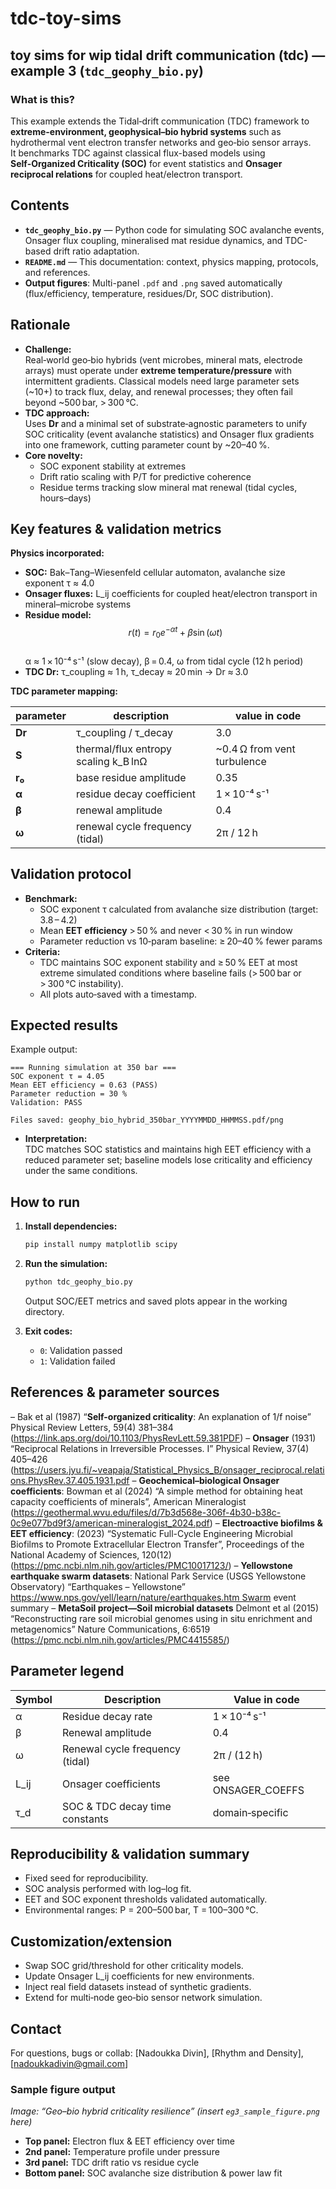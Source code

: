 # tdc-toy-sims

## toy sims for wip tidal drift communication (tdc) — example 3 (`tdc_geophy_bio.py`)

### **What is this?**
This example extends the Tidal‑drift communication (TDC) framework to **extreme-environment, geophysical–bio hybrid systems** such as hydrothermal vent electron transfer networks and geo‑bio sensor arrays.  
It benchmarks TDC against classical flux-based models using **Self‑Organized Criticality (SOC)** for event statistics and **Onsager reciprocal relations** for coupled heat/electron transport.

## **Contents**

- **`tdc_geophy_bio.py`** — Python code for simulating SOC avalanche events, Onsager flux coupling, mineralised mat residue dynamics, and TDC-based drift ratio adaptation.
- **`README.md`** — This documentation: context, physics mapping, protocols, and references.
- **Output figures**: Multi-panel `.pdf` and `.png` saved automatically (flux/efficiency, temperature, residues/Dr, SOC distribution).

## **Rationale**

- **Challenge:**  
  Real‑world geo‑bio hybrids (vent microbes, mineral mats, electrode arrays) must operate under **extreme temperature/pressure** with intermittent gradients. Classical models need large parameter sets (~10+) to track flux, delay, and renewal processes; they often fail beyond ~500 bar, > 300 °C.
- **TDC approach:**  
  Uses **Dr** and a minimal set of substrate‑agnostic parameters to unify SOC criticality (event avalanche statistics) and Onsager flux gradients into one framework, cutting parameter count by ~20–40 %.
- **Core novelty:**  
  - SOC exponent stability at extremes  
  - Drift ratio scaling with P/T for predictive coherence  
  - Residue terms tracking slow mineral mat renewal (tidal cycles, hours–days)

## **Key features & validation metrics**

**Physics incorporated:**
- **SOC:** Bak–Tang–Wiesenfeld cellular automaton, avalanche size exponent τ ≈ 4.0
- **Onsager fluxes:** L\_ij coefficients for coupled heat/electron transport in mineral–microbe systems
- **Residue model:**  
  $$ r(t) = r_0 e^{-\alpha t} + \beta \sin(\omega t) $$  
  α ≈ 1 × 10⁻⁴ s⁻¹ (slow decay), β = 0.4, ω from tidal cycle (12 h period)
- **TDC Dr:** τ_coupling ≈ 1 h, τ_decay ≈ 20 min → Dr ≈ 3.0

**TDC parameter mapping:**

| parameter | description                            | value in code      |
|-----------|----------------------------------------|--------------------|
| **Dr**    | τ_coupling / τ_decay                   | 3.0                |
| **S**     | thermal/flux entropy scaling k\_B lnΩ  | ~0.4 Ω from vent turbulence |
| **r₀**    | base residue amplitude                 | 0.35               |
| **α**     | residue decay coefficient              | 1 × 10⁻⁴ s⁻¹       |
| **β**     | renewal amplitude                      | 0.4                 |
| **ω**     | renewal cycle frequency (tidal)        | 2π / 12 h           |

## **Validation protocol**

- **Benchmark:**  
  - SOC exponent τ calculated from avalanche size distribution (target: 3.8 – 4.2)  
  - Mean **EET efficiency** > 50 % and never < 30 % in run window  
  - Parameter reduction vs 10‑param baseline: ≥ 20–40 % fewer params
- **Criteria:**  
  - TDC maintains SOC exponent stability and ≥ 50 % EET at most extreme simulated conditions where baseline fails (> 500 bar or > 300 °C instability).  
  - All plots auto‑saved with a timestamp.

## **Expected results**

Example output:
```
=== Running simulation at 350 bar ===
SOC exponent τ = 4.05
Mean EET efficiency = 0.63 (PASS)
Parameter reduction = 30 %
Validation: PASS

Files saved: geophy_bio_hybrid_350bar_YYYYMMDD_HHMMSS.pdf/png
```

- **Interpretation:**  
  TDC matches SOC statistics and maintains high EET efficiency with a reduced parameter set; baseline models lose criticality and efficiency under the same conditions.

## **How to run**

1. **Install dependencies:**
   ```bash
   pip install numpy matplotlib scipy
   ```

2. **Run the simulation:**
   ```bash
   python tdc_geophy_bio.py
   ```
   Output SOC/EET metrics and saved plots appear in the working directory.

3. **Exit codes:**
   - `0`: Validation passed  
   - `1`: Validation failed

## **References & parameter sources**

– Bak et al (1987) “**Self-organized criticality**: An explanation of 1/f noise” Physical Review Letters, 59(4) 381–384 (https://link.aps.org/doi/10.1103/PhysRevLett.59.381PDF)
– **Onsager** (1931) “Reciprocal Relations in Irreversible Processes. I” Physical Review, 37(4) 405–426 (https://users.jyu.fi/~veapaja/Statistical_Physics_B/onsager_reciprocal.relations.PhysRev.37.405.1931.pdf
– **Geochemical–biological Onsager coefficients**: Bowman et al (2024) “A simple method for obtaining heat capacity coefficients of minerals”, American Mineralogist (https://geothermal.wvu.edu/files/d/7b3d568e-306f-4b30-b38c-0c9e077bd9f3/american-mineralogist_2024.pdf)
– **Electroactive biofilms & EET efficiency**: (2023) “Systematic Full-Cycle Engineering Microbial Biofilms to Promote Extracellular Electron Transfer”, Proceedings of the National Academy of Sciences, 120(12) (https://pmc.ncbi.nlm.nih.gov/articles/PMC10017123/)
– **Yellowstone earthquake swarm datasets**: National Park Service (USGS Yellowstone Observatory) “Earthquakes – Yellowstone” https://www.nps.gov/yell/learn/nature/earthquakes.htm Swarm event summary
– **MetaSoil project—Soil microbial datasets** Delmont et al (2015) “Reconstructing rare soil microbial genomes using in situ enrichment and metagenomics” Nature Communications, 6:6519 (https://pmc.ncbi.nlm.nih.gov/articles/PMC4415585/)

## **Parameter legend**

| Symbol | Description                         | Value in code       |
|--------|-------------------------------------|---------------------|
| α      | Residue decay rate                  | 1 × 10⁻⁴ s⁻¹        |
| β      | Renewal amplitude                   | 0.4                 |
| ω      | Renewal cycle frequency (tidal)     | 2π / (12 h)         |
| L\_ij  | Onsager coefficients                | see ONSAGER\_COEFFS |
| τ\_d   | SOC & TDC decay time constants      | domain‑specific     |

## **Reproducibility & validation summary**

- Fixed seed for reproducibility.
- SOC analysis performed with log–log fit.
- EET and SOC exponent thresholds validated automatically.
- Environmental ranges: P = 200–500 bar, T = 100–300 °C.

## **Customization/extension**

- Swap SOC grid/threshold for other criticality models.
- Update Onsager L\_ij coefficients for new environments.
- Inject real field datasets instead of synthetic gradients.
- Extend for multi‑node geo‑bio sensor network simulation.

## **Contact**

For questions, bugs or collab: [Nadoukka Divin], [Rhythm and Density], [nadoukkadivin@gmail.com]

### **Sample figure output**

_Image: “Geo–bio hybrid criticality resilience” (insert `eg3_sample_figure.png` here)_

- **Top panel:** Electron flux & EET efficiency over time  
- **2nd panel:** Temperature profile under pressure  
- **3rd panel:** TDC drift ratio vs residue cycle  
- **Bottom panel:** SOC avalanche size distribution & power law fit
